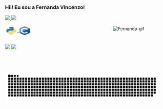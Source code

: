 ### Hii! Eu sou a Fernanda Vincenzo!

 <div>
  <a href="https://github.com/fernandavincenzo">
  <img height="180em" src="https://github-readme-stats.vercel.app/api?username=fernandavincenzo&show_icons=true&theme=dark&include_all_commits=true&count_private=true"/>
  <img height="180em" src="https://github-readme-stats.vercel.app/api/top-langs/?username=fernandavincenzo&layout=compact&langs_count=7&theme=dark"/>
 <div>
 <div style="display: inline_block"><br>
  <img align="center" alt="Rafa-Python" height="30" width="40" src="https://raw.githubusercontent.com/devicons/devicon/master/icons/python/python-original.svg">
  <img align="center" alt="Rafa-C" height="30" width="40" src="https://raw.githubusercontent.com/devicons/devicon/master/icons/c/c-original.svg">
  <img align="right" alt="Fernanda-gif" src="https://i.picasion.com/pic91/50045974506ab90599533d1a4c914dea.gif" width="150" height="150" border="0" alt="https://picasion.com/" /></a><br /><a href="https://picasion.com/"></a>
</div>
   
##
   
 <div> 
  <a href="https://instagram.com/nandatezz" target="_blank"><img src="https://img.shields.io/badge/-Instagram-%23E4405F?style=for-the-badge&logo=instagram&logoColor=white" target="_blank"></a>
  <a href = "mailto:fernanda.vincenzo165@gmail.com"><img src="https://img.shields.io/badge/-Gmail-%23333?style=for-the-badge&logo=gmail&logoColor=red" target="_blank"></a>

 
  ![Snake animation](https://github.com/fernandavincenzo/fernandavincenzo/blob/output/github-contribution-grid-snake.svg)
 
</div>
